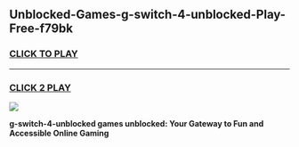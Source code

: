 
## Unblocked-Games-g-switch-4-unblocked-Play-Free-f79bk
<h3>
<a href="https://premium76.site?title=g-switch-4-unblocked&ref=23A">CLICK TO PLAY</a></h3>
<hr>

<h3>
<a href="https://premium76.site?title=g-switch-4-unblocked&ref=23A">CLICK 2 PLAY</a>
  
</h3>

<a href="https://premium76.site?title=g-switch-4-unblocked&ref=23A"><img src="https://clearcache.store/games.png"></a>


**g-switch-4-unblocked games unblocked: Your Gateway to Fun and Accessible Online Gaming**
